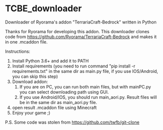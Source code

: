 # TCBE_downloader
Downloader of Ryorama's addon "TerrariaCraft-Bedrock" written in Python


Thanks for Ryorama for developing this addon.
This downloader clones code from https://github.com/Ryorama/TerrariaCraft-Bedrock and makes it in one .mcaddon file.


Instructions:
1) Install Python 3.6+ and add it to PATH
2) Install requirements (you need to run command "pip install -r requirements.txt" in the same dir as main.py file, if you use IOS/Android, you can skip this step)
3) Download addon:
   1) If you are on PC, you can run both main files, but with mainPC.py you can select downloading path using GUI.
   2) If you use Android/IOS, you should run main_aori.py. Result files will be in the same dir as main_aori.py file.
4) open result .mcaddon file using Minecraft
5) Enjoy your game ;)


P.S. Some code was stolen from https://github.com/twfb/git-clone
